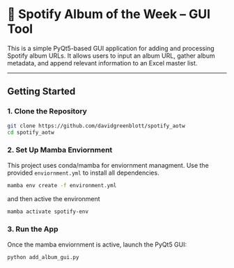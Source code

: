 # 🎵 Spotify Album of the Week – GUI Tool

This is a simple PyQt5-based GUI application for adding and processing Spotify album URLs. It allows users to input an album URL, gather album metadata, and append relevant information to an Excel master list.

---

## Getting Started

### 1. Clone the Repository

```bash
git clone https://github.com/davidgreenblott/spotify_aotw
cd spotify_aotw
```

### 2. Set Up Mamba Enviornment
This project uses conda/mamba for enviornment managment. Use the provided `enviornment.yml` to install all dependencies.

```bash
mamba env create -f environment.yml
```

and then active the environment
```bash
mamba activate spotify-env
```

### 3. Run the App
Once the mamba enviornment is active, launch the PyQt5 GUI:
```bash
python add_album_gui.py
```